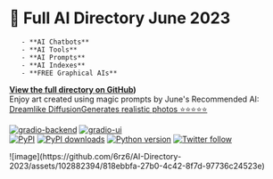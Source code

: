 <p align="center"><h1>🧠 Full AI Directory June 2023</h1></p>
  
       - **AI Chatbots**    
       - **AI Tools**            
       - **AI Prompts**            
       - **AI Indexes**
       - **FREE Graphical AIs**
**[View the full directory on GitHub](https://github.com/6rz6/AI-Directory-2023/wiki))** 
<br/>
Enjoy art created using magic prompts by June's Recommended AI: <br/>
[Dreamlike DiffusionGenerates realistic photos  ⭐⭐⭐⭐⭐](https://diffusionart.co/dreamlike-diffusion/) 

<p dir="auto"><a href="https://github.com/gradio-app/gradio/actions/workflows/backend.yml"><img src="https://github.com/gradio-app/gradio/actions/workflows/backend.yml/badge.svg" alt="gradio-backend" style="max-width: 100%;"></a>
<a href="https://github.com/gradio-app/gradio/actions/workflows/ui.yml"><img src="https://github.com/gradio-app/gradio/actions/workflows/ui.yml/badge.svg" alt="gradio-ui" style="max-width: 100%;"></a><br>
<a href="https://pypi.org/project/gradio/" rel="nofollow"><img src="https://camo.githubusercontent.com/e65f2e19ef5246344e0b22ec2e1c3317a6f88975cd34939c78d3d7d20c0d5331/68747470733a2f2f696d672e736869656c64732e696f2f707970692f762f67726164696f" alt="PyPI" data-canonical-src="https://img.shields.io/pypi/v/gradio" style="max-width: 100%;"></a>
<a href="https://pypi.org/project/gradio/" rel="nofollow"><img src="https://camo.githubusercontent.com/6555f603f4ab7f0fd028d00da52a56f70e7a90202486ece9d7a5749c2d2b7528/68747470733a2f2f696d672e736869656c64732e696f2f707970692f646d2f67726164696f" alt="PyPI downloads" data-canonical-src="https://img.shields.io/pypi/dm/gradio" style="max-width: 100%;"></a>
<a target="_blank" rel="noopener noreferrer nofollow" href="https://camo.githubusercontent.com/7ee93ce6a6fdbdebeb0841f3017fdfd16c5103b238e16bc2c6fe25ace50210fb/68747470733a2f2f696d672e736869656c64732e696f2f62616467652f707974686f6e2d332e372b2d696d706f7274616e74"><img src="https://camo.githubusercontent.com/7ee93ce6a6fdbdebeb0841f3017fdfd16c5103b238e16bc2c6fe25ace50210fb/68747470733a2f2f696d672e736869656c64732e696f2f62616467652f707974686f6e2d332e372b2d696d706f7274616e74" alt="Python version" data-canonical-src="https://img.shields.io/badge/python-3.7+-important" style="max-width: 100%;"></a>
<a href="https://twitter.com/gradio" rel="nofollow"><img src="https://camo.githubusercontent.com/3405cb499e70b157dfeb01aea9cd3eb6ce920b9140ef8a1d79ac67d400022ac2/68747470733a2f2f696d672e736869656c64732e696f2f747769747465722f666f6c6c6f772f67726164696f3f7374796c653d736f6369616c266c6162656c3d666f6c6c6f77" alt="Twitter follow" data-canonical-src="https://img.shields.io/twitter/follow/gradio?style=social&amp;label=follow" style="max-width: 100%;"></a></p>

<div width="40%" height="40%">
![image](https://github.com/6rz6/AI-Directory-2023/assets/102882394/818ebbfa-27b0-4c42-8f7d-97736c24523e)
</div>


 





